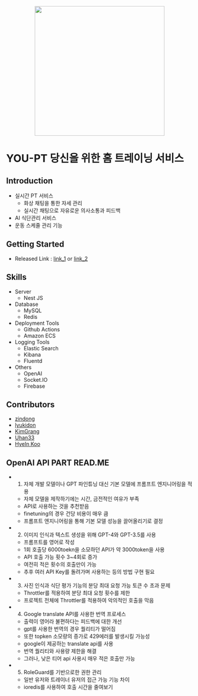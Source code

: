 <div align="center">
  <img src="https://github.com/you-pt/fe/assets/64675543/bc080107-966b-4738-86ee-263ae2a1a650" width="350px" />
</div>

# YOU-PT 당신을 위한 홈 트레이닝 서비스

## Introduction
- 실시간 PT 서비스
  - 화상 채팅을 통한 자세 관리
  - 실시간 채팅으로 자유로운 의사소통과 피드백
- AI 식단관리 서비스
- 운동 스케줄 관리 기능

## Getting Started
- Released Link : [link_1](https://jd-develop.shop/) or [link_2](https://youpt.netlify.app/)

## Skills
- Server
  - Nest JS
- Database
  - MySQL
  - Redis
- Deployment Tools
  - Github Actions
  - Amazon ECS
- Logging Tools
  - Elastic Search
  - Kibana
  - Fluentd
- Others
  - OpenAI
  - Socket.IO
  - Firebase

## Contributors
  - [zindong](https://github.com/Jindonglee)
  - [lyukidon](https://github.com/lyukidon)
  - [KimGrang](https://github.com/KimGrang)
  - [Uhan33](https://github.com/Uhan33)
  - [HyeIn Koo](https://github.com/ghi3621)


## OpenAI API PART READ.ME
  - 1) 자체 개발 모델이나 GPT 파인튜닝 대신 기본 모델에 프롬프트 엔지니어링을 적용
      - 자체 모델을 제작하기에는 시간, 금전적인 여유가 부족
      - API로 사용하는 것을 추천받음
      - finetuning의 경우 건당 비용이 매우 큼
      - 프롬프트 엔지니어링을 통해 기본 모델 성능을 끌어올리기로 결정
        
  - 2) 이미지 인식과 텍스트 생성을 위해 GPT-4와 GPT-3.5를 사용
      - 프롬프트를 영어로 작성
      - 1회 호출당 6000toekn을 소모하던 API가 약 3000token을 사용
      - API 호출 가능 횟수 3~4회로 증가
      - 여전히 적은 횟수의 호출만이 가능
      - 추후 여러 API Key를 돌려가며 사용하는 등의 방법 구현 필요
        
  - 3) 사진 인식과 식단 평가 기능의 분당 최대 요청 가능 토큰 수 초과 문제
      - Throttler를 적용하여 분당 최대 요청 횟수를 제한
      - 프로젝트 전체에 Throttler를 적용하여 악의적인 호출을 막음
        
  - 4)  Google translate API를 사용한 번역 프로세스
      - 출력이 영어라 불편하다는 피드백에 대한 개선
      - gpt를 사용한 번역의 경우 퀄리티가 떨어짐
      - 또한 topken 소모량의 증가로 429에러를 발생시킬 가능성
      - google이 제공하는 translate api를 사용
      - 번역 퀄리티와 사용량 제한을 해결
      - 그러나, 낮은 티어 api 사용시 매우 적은 호출만 가능

  - 5) RoleGuard를 기반으로한 권한 관리
      - 일반 유저와 트레이너 유저의 접근 가능 기능 차이
      - ioredis를 사용하여 호출 시간을 줄여보기

